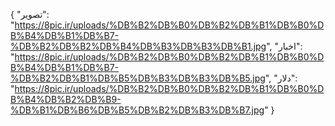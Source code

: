 
{
  "تصویر": "https://8pic.ir/uploads/%DB%B2%DB%B0%DB%B2%DB%B1%DB%B0%DB%B4%DB%B1%DB%B7-%DB%B2%DB%B2%DB%B4%DB%B3%DB%B3%DB%B1.jpg",
  "اخبار": "https://8pic.ir/uploads/%DB%B2%DB%B0%DB%B2%DB%B1%DB%B0%DB%B4%DB%B1%DB%B7-%DB%B2%DB%B1%DB%B5%DB%B3%DB%B3%DB%B5.jpg",
  "دلار": "https://8pic.ir/uploads/%DB%B2%DB%B0%DB%B2%DB%B1%DB%B0%DB%B4%DB%B2%DB%B9-%DB%B1%DB%B6%DB%B5%DB%B2%DB%B3%DB%B7.jpg"
}
